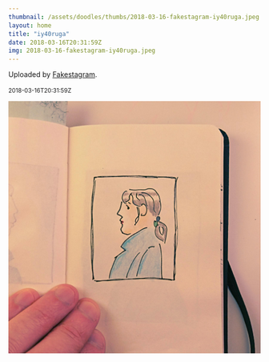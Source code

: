 ```yaml
---
thumbnail: /assets/doodles/thumbs/2018-03-16-fakestagram-iy40ruga.jpeg
layout: home
title: "iy40ruga"
date: 2018-03-16T20:31:59Z
img: 2018-03-16-fakestagram-iy40ruga.jpeg
---
```


Uploaded by [Fakestagram](https://github.com/opyate/fakestagram).

<small>2018-03-16T20:31:59Z</small>

![Uploaded by Fakestagram](2018-03-16-fakestagram-iy40ruga.jpeg)
